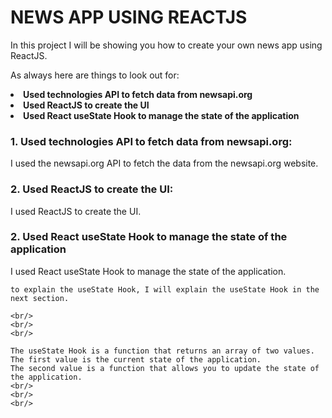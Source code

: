 # NEWS APP USING REACTJS


In this project I will be showing you how to create your own news app using ReactJS.


As always here are things to look out for:

<li>
    <b>
        Used technologies API to fetch data from newsapi.org   
    </b>
</li>
<li>
    <b>
        Used ReactJS to create the UI 
    </b>
</li>
<li>
    <b>
        Used React useState Hook to manage the state of the application
    </b>
</li>


<h3>
    <b>
        1. Used technologies API to fetch data from newsapi.org: 
    </b>
</h3>

<p>
    I used the newsapi.org API to fetch the data from the newsapi.org website.
</p>

<h3>
    <b>
        2. Used ReactJS to create the UI:
    </b>
</h3>

<p>
    I used ReactJS to create the UI.
</p>

<h3>
    <b>
        2. Used React useState Hook to manage the state of the application
    </b>
</h3>

<p>
    I used React useState Hook to manage the state of the application.

    to explain the useState Hook, I will explain the useState Hook in the next section.

    <br/>
    <br/>
    <br/>

    The useState Hook is a function that returns an array of two values.
    The first value is the current state of the application.
    The second value is a function that allows you to update the state of the application.
    <br/>
    <br/>
    <br/>
</p>
